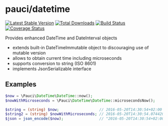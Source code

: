 # pauci/datetime

[![Latest Stable Version](https://poser.pugx.org/pauci/datetime/v/stable)](https://packagist.org/packages/pauci/datetime)
[![Total Downloads](https://poser.pugx.org/pauci/datetime/downloads)](https://packagist.org/packages/pauci/datetime)
[![Build Status](https://travis-ci.org/pauci/datetime.svg?branch=master)](https://travis-ci.org/pauci/datetime)
[![Coverage Status](https://coveralls.io/repos/pauci/datetime/badge.png?branch=master)](https://coveralls.io/r/pauci/datetime)

Provides enhanced DateTime and DateInterval objects
- extends built-in DateTimeImmutable object to discouraging use of mutable version
- allows to obtain current time including microseconds
- supports conversion to string (ISO 8601)
- implements JsonSerializable interface

## Examples

```php
$now = \Pauci\DateTime\DateTime::now();
$nowWithMicroseconds = \Pauci\DateTime\DateTime::microsecondsNow();

$string = (string) $now;                  // 2016-05-20T14:30:54+02:00
$string2 = (string) $nowWithMicroseconds; // 2016-05-20T14:30:54.074420+02:00
$json = json_encode($now);                // "2016-05-20T14:30:54+02:00"
```
